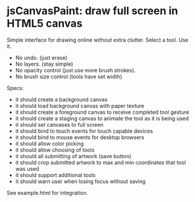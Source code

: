 
jsCanvasPaint: draw full screen in HTML5 canvas
=========================================================

Simple interface for drawing online without extra clutter.  Select a tool.  Use it.   

- No undo.  (just erase)
- No layers.  (stay simple)
- No opacity control (just use more brush strokes).
- No brush size control (tools have set width)

Specs:

- it should create a background canvas
- it should load background canvas with paper texture
- it should create a foreground canvas to receive completed tool gesture
- it should create a staging canvas to animate the tool as it is being used
- it should set canvases to full screen
- it should bind to touch events for touch capable devices
- it should bind to mouse events for desktop browsers
- it should allow color picking
- it should allow choosing of tools
- it should all submitting of artwork (save button)
- it should crop submitted artwork to max and min coordinates that tool was used
- it should support additional tools
- it should warn user when losing focus without saving



See example.html for integration.
